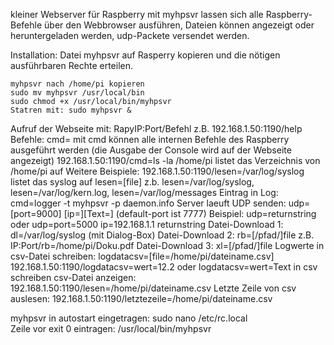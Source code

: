 kleiner Webserver für Raspberry
mit myhpsvr lassen sich alle Raspberry-Befehle über den Webbrowser ausführen, Dateien können angezeigt oder heruntergeladen werden, udp-Packete versendet werden.

Installation: Datei myhpsvr auf Rasperry kopieren und die nötigen ausführbaren Rechte erteilen.

    myhpsvr nach /home/pi kopieren
    sudo mv myhpsvr /usr/local/bin
    sudo chmod +x /usr/local/bin/myhpsvr
    Statren mit: sudo myhpsvr &

Aufruf der Webseite mit: RapyIP:Port/Befehl
z.B. 192.168.1.50:1190/help 
Befehle: cmd= mit cmd können alle internen Befehle des Raspberry ausgeführt werden (die Ausgabe der Console wird auf der Webseite angezeigt)
192.168.1.50:1190/cmd=ls -la /home/pi listet das Verzeichnis von /home/pi auf 
Weitere Beispiele:
192.168.1.50:1190/lesen=/var/log/syslog listet das syslog auf lesen=[file] z.b. lesen=/var/log/syslog, lesen=/var/log/kern.log, lesen=/var/log/messages Eintrag in Log: cmd=logger -t myhpsvr -p daemon.info Server laeuft
UDP senden: udp=[port=9000] [ip=][Text=] (default-port ist 7777)
Beispiel: udp=returnstring oder udp=port=5000 ip=192.168.1.1 returnstring 
Datei-Download 1: dl=/var/log/syslog (mit Dialog-Box)
Datei-Download 2: rb=[/pfad/]file z.B. IP:Port/rb=/home/pi/Doku.pdf
Datei-Download 3: xl=[/pfad/]file 
Logwerte in csv-Datei schreiben: logdatacsv=[file=/home/pi/dateiname.csv] 192.168.1.50:1190/logdatacsv=wert=12.2 oder logdatacsv=wert=Text in csv schreiben 
csv-Datei anzeigen: 192.168.1.50:1190/lesen=/home/pi/dateiname.csv
Letzte Zeile von csv auslesen: 192.168.1.50:1190/letztezeile=/home/pi/dateiname.csv

myhpsvr in autostart eingetragen: sudo nano /etc/rc.local   
Zeile vor exit 0 eintragen: /usr/local/bin/myhpsvr
